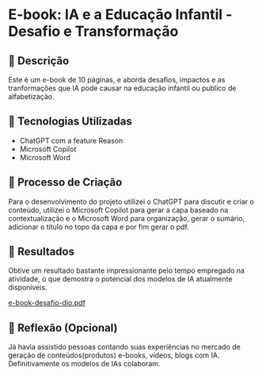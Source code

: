 # E-book: IA e a Educação Infantil - Desafio e Transformação

## 📒 Descrição

Este é um e-book de 10 páginas, e aborda desafios, impactos e as tranformações que IA pode causar na educação infantil ou publico de alfabetização.

## 🤖 Tecnologias Utilizadas

- ChatGPT com a feature Reason
- Microsoft Copilot
- Microsoft Word

## 🧐 Processo de Criação

Para o desenvolvimento do projeto utilizei o ChatGPT para discutir e criar o conteúdo, utilizei o Microsoft Copilot para gerar a capa baseado na contextualização e o Microsoft Word para organização, gerar o sumário, adicionar o título no topo da capa e por fim gerar o pdf.

## 🚀 Resultados

Obtive um resultado bastante impressionante pelo tempo empregado na atividade, o que demostra o potencial dos modelos de IA atualmente disponíveis.

[e-book-desafio-dio.pdf](e-book-desafio-dio.pdf)

## 💭 Reflexão (Opcional)

Já havia assistido pessoas contando suas experiências no mercado de geração de conteúdos(produtos) e-books, vídeos, blogs com IA. Definitivamente os modelos de IAs colaboram.
